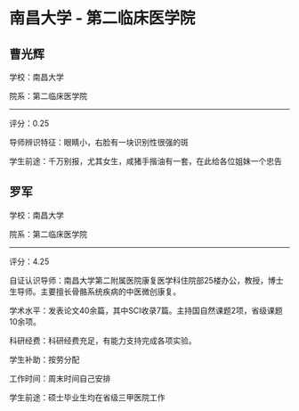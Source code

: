 # 南昌大学 - 第二临床医学院

## 曹光辉

学校：南昌大学

院系：第二临床医学院

* * *

评分：0.25

导师辨识特征：眼睛小，右脸有一块识别性很强的斑

学生前途：千万别报，尤其女生，咸猪手揩油有一套，在此给各位姐妹一个忠告

## 罗军

学校：南昌大学

院系：第二临床医学院

* * *

评分：4.25

自证认识导师：南昌大学第二附属医院康复医学科住院部25楼办公，教授，博士生导师。主要擅长骨骼系统疾病的中医微创康复。

学术水平：发表论文40余篇，其中SCI收录7篇。主持国自然课题2项，省级课题10余项。

科研经费：科研经费充足，有能力支持完成各项实验。

学生补助：按劳分配

工作时间：周末时间自己安排

学生前途：硕士毕业生均在省级三甲医院工作